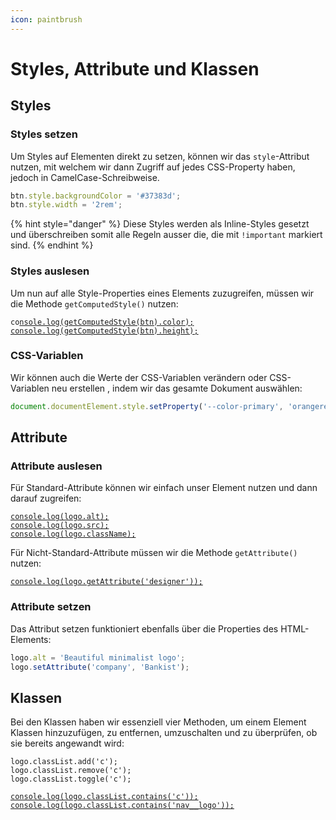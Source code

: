 ```yaml
---
icon: paintbrush
---
```


# Styles, Attribute und Klassen

## Styles

### Styles setzen

Um Styles auf Elementen direkt zu setzen, können wir das `style`-Attribut nutzen, mit welchem wir dann Zugriff auf jedes CSS-Property haben, jedoch in CamelCase-Schreibweise.

```javascript
btn.style.backgroundColor = '#37383d';
btn.style.width = '2rem';
```

{% hint style="danger" %}
Diese Styles werden als Inline-Styles gesetzt und überschreiben somit alle Regeln ausser die, die mit `!important` markiert sind.
{% endhint %}

### Styles auslesen

Um nun auf alle Style-Properties eines Elements zuzugreifen, müssen wir die Methode `getComputedStyle()` nutzen:

<pre class="language-javascript"><code class="lang-javascript">co<a data-footnote-ref href="#user-content-fn-1">nsole.log(getComputedStyle(btn).color);</a>
<a data-footnote-ref href="#user-content-fn-2">console.log(getComputedStyle(btn).height);</a>
</code></pre>

### CSS-Variablen

Wir können auch die Werte der CSS-Variablen verändern oder CSS-Variablen neu erstellen , indem wir das gesamte Dokument auswählen:

```javascript
document.documentElement.style.setProperty('--color-primary', 'orangered');
```

## Attribute

### Attribute auslesen

Für Standard-Attribute können wir einfach unser Element nutzen und dann darauf zugreifen:

<pre class="language-javascript"><code class="lang-javascript"><a data-footnote-ref href="#user-content-fn-3">console.log(logo.alt);</a>
<a data-footnote-ref href="#user-content-fn-4">console.log(logo.src);</a>
<a data-footnote-ref href="#user-content-fn-5">console.log(logo.className);</a>
</code></pre>

Für Nicht-Standard-Attribute müssen wir die Methode `getAttribute()` nutzen:

<pre class="language-javascript"><code class="lang-javascript"><a data-footnote-ref href="#user-content-fn-6">console.log(logo.getAttribute('designer'));</a>
</code></pre>

### Attribute setzen

Das Attribut setzen funktioniert ebenfalls über die Properties des HTML-Elements:

```javascript
logo.alt = 'Beautiful minimalist logo';
logo.setAttribute('company', 'Bankist');
```

## Klassen

Bei den Klassen haben wir essenziell vier Methoden, um einem Element Klassen hinzuzufügen, zu entfernen, umzuschalten und zu überprüfen, ob sie bereits angewandt wird:

<pre class="language-javascript"><code class="lang-javascript">logo.classList.add('c');
logo.classList.remove('c');
logo.classList.toggle('c');

<a data-footnote-ref href="#user-content-fn-7">console.log(logo.classList.contains('c'));</a>
<a data-footnote-ref href="#user-content-fn-8">console.log(logo.classList.contains('nav__logo'));</a>
</code></pre>

[^1]: `rgb(255, 255, 255)`

[^2]: `52px`

[^3]: `Bankist logo`

[^4]: [`http://127.0.0.1/img/logo.png`](http://127.0.0.1/img/logo.png)

[^5]: `nav__logo`

[^6]: `Jonas`

[^7]: `false`

[^8]: `true`
